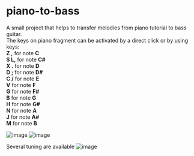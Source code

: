 # piano-to-bass
A small project that helps to transfer melodies from piano tutorial to bass guitar. <br>
The keys on piano fragment can be activated by a direct click or by using keys:<br>
<b>Z ,</b> for note <b>C</b> <br>
<b>S L,</b> for note <b>C#</b> <br>
<b>X .</b> for note <b>D</b> <br>
<b>D ;</b> for note <b>D#</b> <br>
<b>C /</b> for note <b>E</b> <br>
<b>V</b> for note <b>F</b> <br>
<b>G</b> for note <b>F#</b> <br>
<b>B</b> for note <b>G</b> <br>
<b>H</b> for note <b>G#</b> <br>
<b>N</b> for note <b>A</b> <br>
<b>J</b> for note <b>A#</b> <br>
<b>M</b> for note <b>B</b> <br>

![image](https://user-images.githubusercontent.com/102351005/160241211-77f90fb4-42dd-4119-8a57-d869099b7045.png)
![image](https://user-images.githubusercontent.com/102351005/160241246-91beacd1-821a-4e09-af82-e6a7d73a25e6.png)

Several tuning are available
![image](https://user-images.githubusercontent.com/102351005/160241265-92a06420-1579-4ad9-9616-24606867d0a1.png)

